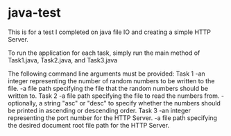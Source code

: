 # java-test
This is for a test I completed on java file IO and creating a simple HTTP Server. 

To run the application for each task, simply run the main method of Task1.java, Task2.java, and Task3.java

The following command line arguments must be provided:
Task 1
  -an integer representing the number of random numbers to be written to the file. 
  -a file path specifying the file that the random numbers should be written to. 
Task 2
  -a file path specifying the file to read the numbers from.
  -optionally, a string "asc" or "desc" to specify whether the numbers should be printed in ascending or descending order.
Task 3
  -an integer representing the port number for the HTTP Server. 
  -a file path specifying the desired document root file path for the HTTP Server. 
